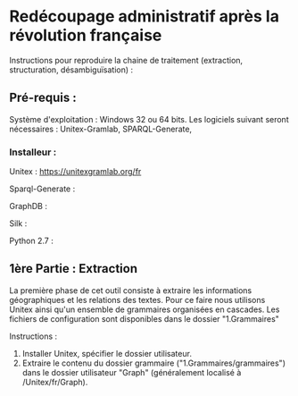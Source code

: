 # Redécoupage administratif après la révolution française

Instructions pour reproduire la chaine de traitement (extraction, structuration, désambiguïsation) : 

## Pré-requis : 

Système d'exploitation : Windows 32 ou 64 bits. Les logiciels suivant seront nécessaires : Unitex-Gramlab, SPARQL-Generate, 



### Installeur : 

Unitex : https://unitexgramlab.org/fr

Sparql-Generate : 

GraphDB : 

Silk : 

Python 2.7 : 


## 1ère Partie : Extraction

La première phase de cet outil consiste à extraire les informations géographiques et les relations des textes. Pour ce faire nous utilisons Unitex ainsi qu'un ensemble de grammaires organisées en cascades. Les fichiers de configuration sont disponibles dans le dossier "1.Grammaires"

Instructions : 

1. Installer Unitex, spécifier le dossier utilisateur.
2. Extraire le contenu du dossier grammaire ("1.Grammaires/grammaires") dans le dossier utilisateur "Graph" (généralement localisé à /Unitex/fr/Graph).

